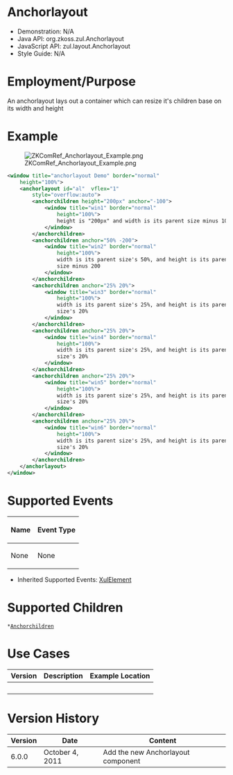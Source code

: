 # Anchorlayout

- Demonstration: N/A
- Java API: <javadoc>org.zkoss.zul.Anchorlayout</javadoc>
- JavaScript API:
  <javadoc directory="jsdoc">zul.layout.Anchorlayout</javadoc>
- Style Guide: N/A

# Employment/Purpose

An anchorlayout lays out a container which can resize it's children base
on its width and height

# Example

<figure>
<img src="ZKComRef_Anchorlayout_Example.png"
title="ZKComRef_Anchorlayout_Example.png" />
<figcaption>ZKComRef_Anchorlayout_Example.png</figcaption>
</figure>

``` xml
<window title="anchorlayout Demo" border="normal" 
    height="100%">
    <anchorlayout id="al"  vflex="1"
        style="overflow:auto">
        <anchorchildren height="200px" anchor="-100">
            <window title="win1" border="normal" 
                height="100%">
                height is "200px" and width is its parent size minus 100
            </window>
        </anchorchildren>
        <anchorchildren anchor="50% -200">
            <window title="win2" border="normal" 
                height="100%">
                width is its parent size's 50%, and height is its parent
                size minus 200
            </window>
        </anchorchildren>
        <anchorchildren anchor="25% 20%">
            <window title="win3" border="normal" 
                height="100%">
                width is its parent size's 25%, and height is its parent
                size's 20%
            </window>
        </anchorchildren>
        <anchorchildren anchor="25% 20%">
            <window title="win4" border="normal" 
                height="100%">
                width is its parent size's 25%, and height is its parent
                size's 20%
            </window>
        </anchorchildren>
        <anchorchildren anchor="25% 20%">
            <window title="win5" border="normal" 
                height="100%">
                width is its parent size's 25%, and height is its parent
                size's 20%
            </window>
        </anchorchildren>
        <anchorchildren anchor="25% 20%">
            <window title="win6" border="normal" 
                height="100%">
                width is its parent size's 25%, and height is its parent
                size's 20%
            </window>
        </anchorchildren>
    </anchorlayout>
</window>
```

# Supported Events

<table>
<thead>
<tr class="header">
<th><center>
<p>Name</p>
</center></th>
<th><center>
<p>Event Type</p>
</center></th>
</tr>
</thead>
<tbody>
<tr class="odd">
<td><p>None</p></td>
<td><p>None</p></td>
</tr>
</tbody>
</table>

- Inherited Supported Events: [
  XulElement](ZK_Component_Reference/Base_Components/XulElement#Supported_Events)

# Supported Children

`*`[`Anchorchildren`](ZK_Component_Reference/Layouts/Anchorlayout/Anchorchildren)

# Use Cases

| Version | Description | Example Location |
|---------|-------------|------------------|
|         |             |                  |

# Version History

| Version | Date            | Content                            |
|---------|-----------------|------------------------------------|
| 6.0.0   | October 4, 2011 | Add the new Anchorlayout component |
